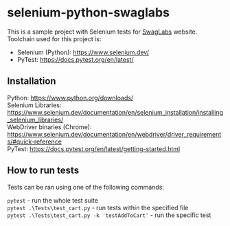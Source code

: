 # selenium-python-swaglabs

This is a sample project with Selenium tests for [SwagLabs] website.  
Toolchain used for this project is: 
- Selenium (Python): https://www.selenium.dev/
- PyTest: https://docs.pytest.org/en/latest/

## Installation
Python: https://www.python.org/downloads/  
Selenium Libraries: https://www.selenium.dev/documentation/en/selenium_installation/installing_selenium_libraries/  
WebDriver binaries (Chrome): https://www.selenium.dev/documentation/en/webdriver/driver_requirements/#quick-reference   
PyTest: https://docs.pytest.org/en/latest/getting-started.html

## How to run tests
Tests can be ran using one of the following commands:  

```pytest``` - run the whole test suite  
```pytest .\Tests\test_cart.py``` - run tests within the specified file  
```pytest .\Tests\test_cart.py -k 'testAddToCart'``` - run the specific test  


[SwagLabs]: <https://www.saucedemo.com/>
